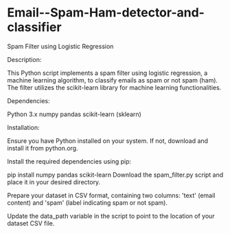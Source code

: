 # Email--Spam-Ham-detector-and-classifier

Spam Filter using Logistic Regression

Description:

This Python script implements a spam filter using logistic regression, a machine learning algorithm, to classify emails as spam or not spam (ham). The filter utilizes the scikit-learn library for machine learning functionalities.

Dependencies:

Python 3.x
numpy
pandas
scikit-learn (sklearn)

Installation:

Ensure you have Python installed on your system. If not, download and install it from python.org.

Install the required dependencies using pip:

pip install numpy pandas scikit-learn
Download the spam_filter.py script and place it in your desired directory.

Prepare your dataset in CSV format, containing two columns: 'text' (email content) and 'spam' (label indicating spam or not spam).

Update the data_path variable in the script to point to the location of your dataset CSV file.

